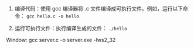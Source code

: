 1. 编译代码：使用 gcc 编译器将 .c 文件编译成可执行文件。例如，运行以下命令：
  `gcc hello.c -o hello`

2. 运行可执行文件：执行编译生成的文件：
  `./hello`


Window:
 gcc server.c -o server.exe -lws2_32









